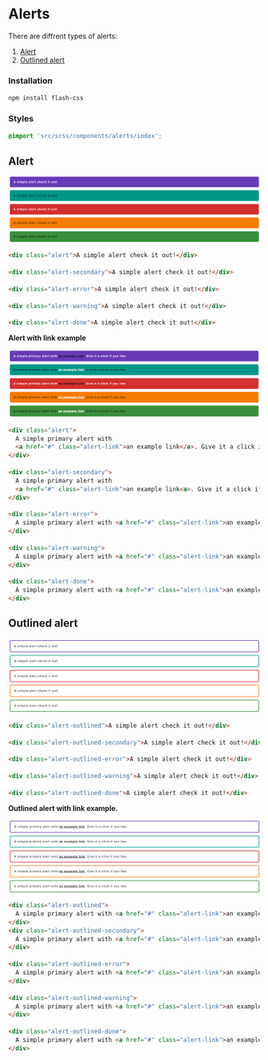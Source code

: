 # Alerts

There are diffrent types of alerts:

1. [Alert](#alert)
1. [Outlined alert](#outlined-alert)

### Installation

```bash
npm install flash-css
```

### Styles

```scss
@import 'src/scss/components/alerts/index';
```

## Alert

<img src="images/alert.png" alt="alert example">

```html
<div class="alert">A simple alert check it out!</div>

<div class="alert-secondary">A simple alert check it out!</div>

<div class="alert-error">A simple alert check it out!</div>

<div class="alert-warning">A simple alert check it out!</div>

<div class="alert-done">A simple alert check it out!</div>
```

<b>Alert with link example</b>

<img src="images/alert-with-link.png" alt="alert with link">

```html
<div class="alert">
  A simple primary alert with 
  <a href="#" class="alert-link">an example link</a>. Give it a click if you like.
</div>
    
<div class="alert-secondary">
  A simple primary alert with
  <a href="#" class="alert-link">an example link<a>. Give it a click if you like.
</div>

<div class="alert-error">
  A simple primary alert with <a href="#" class="alert-link">an example link</a>. Give it a click if you like.
</div>

<div class="alert-warning">
  A simple primary alert with <a href="#" class="alert-link">an example link</a>. Give it a click if you like.
</div>

<div class="alert-done">
  A simple primary alert with <a href="#" class="alert-link">an example link</a>. Give it a click if you like.
</div>
```

## Outlined alert

<img src="images/alert-outlined.png" alt="Outlined alert example">

```html
<div class="alert-outlined">A simple alert check it out!</div>

<div class="alert-outlined-secondary">A simple alert check it out!</div>

<div class="alert-outlined-error">A simple alert check it out!</div>

<div class="alert-outlined-warning">A simple alert check it out!</div>

<div class="alert-outlined-done">A simple alert check it out!</div>
```

<b>Outlined alert with link example.</b>

<img src="images/alert-outlined-with-link.png" alt="Outlined alert with link example">

```html
<div class="alert-outlined">
  A simple primary alert with <a href="#" class="alert-link">an example link<a>. Give it a click if you like.
</div>
<div class="alert-outlined-secondary">
  A simple primary alert with <a href="#" class="alert-link">an example link</a>. Give it a click if you like.
</div>

<div class="alert-outlined-error">
  A simple primary alert with <a href="#" class="alert-link">an example link</a>. Give it a click if you like.
</div>

<div class="alert-outlined-warning">
  A simple primary alert with <a href="#" class="alert-link">an example link</a>. Give it a click if you like.
</div>

<div class="alert-outlined-done">
  A simple primary alert with <a href="#" class="alert-link">an example link</a>. Give it a click if you like.
</div>

```